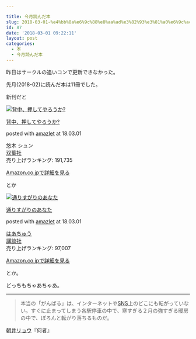 ```yaml
---

title: 今月読んだ本
slug: 2018-03-01-%e4%bb%8a%e6%9c%88%e8%aa%ad%e3%82%93%e3%81%a0%e6%9c%ac-10
id: 87
date: '2018-03-01 09:22:11'
layout: post
categories:
  - 本
  - 今月読んだ本
---
```


昨日はサークルの追いコンで更新できなかった。

先月(2018-02)に読んだ本は11冊でした。

新刊だと



 [![背中、押してやろうか?](https://cdn-ak.f.st-hatena.com/images/fotolife/p/peipeipe/20190630/20190630170719.jpg)](http://www.amazon.co.jp/exec/obidos/ASIN/4575240761/peipeipe-22/ref=nosim/) 



[背中、押してやろうか?](http://www.amazon.co.jp/exec/obidos/ASIN/4575240761/peipeipe-22/ref=nosim/)

posted with [amazlet](http://www.amazlet.com/ "amazlet") at 18.03.01



悠木 シュン  
[双葉社](http://d.hatena.ne.jp/keyword/%C1%D0%CD%D5%BC%D2)  
売り上げランキング: 191,735  




[Amazon.co.jpで詳細を見る](http://www.amazon.co.jp/exec/obidos/ASIN/4575240761/peipeipe-22/ref=nosim/)







とか



 [![通りすがりのあなた](https://cdn-ak.f.st-hatena.com/images/fotolife/p/peipeipe/20190630/20190630170058.jpg)](http://www.amazon.co.jp/exec/obidos/ASIN/4062207206/peipeipe-22/ref=nosim/) 



[通りすがりのあなた](http://www.amazon.co.jp/exec/obidos/ASIN/4062207206/peipeipe-22/ref=nosim/)

posted with [amazlet](http://www.amazlet.com/ "amazlet") at 18.03.01



[はあちゅう](http://d.hatena.ne.jp/keyword/%A4%CF%A4%A2%A4%C1%A4%E5%A4%A6)  
[講談社](http://d.hatena.ne.jp/keyword/%B9%D6%C3%CC%BC%D2)  
売り上げランキング: 97,007  




[Amazon.co.jpで詳細を見る](http://www.amazon.co.jp/exec/obidos/ASIN/4062207206/peipeipe-22/ref=nosim/)







とか。

どっちもちゃあちゃあ。

* * *

> 本当の「がんばる」は、インターネットや[SNS](http://d.hatena.ne.jp/keyword/SNS)上のどこにも転がっていない。すぐに止まってしまう各駅停車の中で、寒すぎる２月の強すぎる暖房の中で、ぽろんと転がり落ちるものだ。

[朝井リョウ](http://d.hatena.ne.jp/keyword/%C4%AB%B0%E6%A5%EA%A5%E7%A5%A6)『何者』